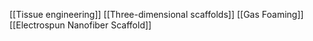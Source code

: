 [[Tissue engineering]]
[[Three-dimensional scaffolds]]
[[Gas Foaming]]
[[Electrospun Nanofiber Scaffold]]
